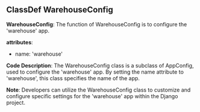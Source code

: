 ## ClassDef WarehouseConfig
**WarehouseConfig**: The function of WarehouseConfig is to configure the 'warehouse' app.

**attributes**: 
- name: 'warehouse'

**Code Description**: 
The WarehouseConfig class is a subclass of AppConfig, used to configure the 'warehouse' app. By setting the name attribute to 'warehouse', this class specifies the name of the app.

**Note**: 
Developers can utilize the WarehouseConfig class to customize and configure specific settings for the 'warehouse' app within the Django project.
